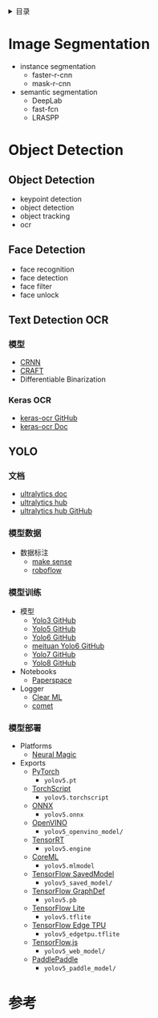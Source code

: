 
<details><summary>目录</summary><p>

- [Image Segmentation](#image-segmentation)
- [Object Detection](#object-detection)
    - [Object Detection](#object-detection-1)
    - [Face Detection](#face-detection)
    - [Text Detection OCR](#text-detection-ocr)
        - [模型](#模型)
        - [Keras OCR](#keras-ocr)
    - [YOLO](#yolo)
        - [文档](#文档)
        - [模型数据](#模型数据)
        - [模型训练](#模型训练)
        - [模型部署](#模型部署)
- [参考](#参考)
</p></details><p></p>

# Image Segmentation

* instance segmentation
    - faster-r-cnn
    - mask-r-cnn
* semantic segmentation
    - DeepLab
    - fast-fcn
    - LRASPP

# Object Detection

## Object Detection

* keypoint detection
* object detection
* object tracking
* ocr

## Face Detection

* face recognition
* face detection
* face filter
* face unlock

## Text Detection OCR

### 模型

* [CRNN](https://github.com/janzd/CRNN)
* [CRAFT](https://github.com/clovaai/CRAFT-pytorch)
* Differentiable Binarization

### Keras OCR

* [keras-ocr GitHub](https://github.com/faustomorales/keras-ocr)
* [keras-ocr Doc](https://keras-ocr.readthedocs.io/en/latest/examples/fine_tuning_detector.html)

## YOLO

### 文档

* [ultralytics doc](https://docs.ultralytics.com/)
* [ultralytics hub](https://hub.ultralytics.com/home)
* [ultralytics hub GitHub](https://github.com/ultralytics/hub/tree/master/coco6)

### 模型数据

* 数据标注
    - [make sense](https://www.makesense.ai/)
    - [roboflow](https://app.roboflow.com/)

### 模型训练

* 模型
    - [Yolo3 GitHub](https://github.com/ultralytics/yolov3)
    - [Yolo5 GitHub](https://github.com/ultralytics/yolov5)
    - [Yolo6 GitHub](https://github.com/ultralytics/yolov6)
    - [meituan Yolo6 GitHub](https://github.com/meituan/YOLOv6)
    - [Yolo7 GitHub](https://github.com/WongKinYiu/yolov7)
    - [Yolo8 GitHub](https://github.com/ultralytics/ultralytics)
* Notebooks
    - [Paperspace]()
* Logger
    - [Clear ML]()
    - [comet](https://www.comet.com/site/?ref=yolov5&utm_source=yolov5&utm_medium=affilliate&utm_campaign=yolov5_comet_integration)

### 模型部署

* Platforms
    - [Neural Magic]()
* Exports
    - [PyTorch](https://pytorch.org/)
        - `yolov5.pt`
    - [TorchScript](https://pytorch.org/docs/stable/jit.html)
        - `yolov5.torchscript`
    - [ONNX](https://onnx.ai/)
        - `yolov5.onnx`
    - [OpenVINO](https://docs.openvino.ai/latest/home.html)
        - `yolov5_openvino_model/`
    - [TensorRT](https://developer.nvidia.com/tensorrt)
        - `yolov5.engine`
    - [CoreML](https://github.com/apple/coremltools)
        - `yolov5.mlmodel`
    - [TensorFlow SavedModel](https://www.tensorflow.org/guide/saved_model?hl=zh-cn)
        - `yolov5_saved_model/`
    - [TensorFlow GraphDef](https://www.tensorflow.org/api_docs/python/tf/Graph)
        - `yolov5.pb`
    - [TensorFlow Lite](https://www.tensorflow.org/lite?hl=zh-cn)
        - `yolov5.tflite`
    - [TensorFlow Edge TPU](https://coral.ai/docs/edgetpu/models-intro/)
        - `yolov5_edgetpu.tflite`
    - [TensorFlow.js](https://www.tensorflow.org/js?hl=zh-cn)
        - `yolov5_web_model/`
    - [PaddlePaddle](https://github.com/PaddlePaddle)
        - `yolov5_paddle_model/`

# 参考
